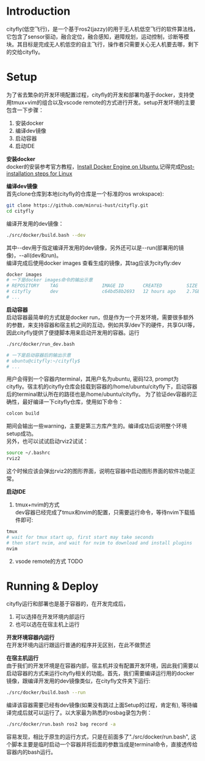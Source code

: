 # Introduction
cityfly(低空飞行)，是一个基于ros2(jazzy)的用于无人机低空飞行的软件算法栈，它包含了sensor驱动，融合定位，融合感知，避障规划，运动控制，诊断等模块。其目标是完成无人机低空的自主飞行，操作者只需要关心无人机要去哪，剩下的交给cityfly。

# Setup
为了省去繁杂的开发环境配置过程，cityfly的开发和部署均基于docker，支持使用tmux+vim的组合以及vscode remote的方式进行开发。setup开发环境的主要包含一下步骤：
1. 安装docker
2. 编译dev镜像
3. 启动容器
4. 启动IDE

**安装docker**  
docker的安装参考官方教程，[Install Docker Engine on Ubuntu](https://docs.docker.com/engine/install/ubuntu/),记得完成[Post-installation steps for Linux](https://docs.docker.com/engine/install/linux-postinstall/)

**编译dev镜像**  
首先clone仓库到本地(cityfly的仓库是一个标准的ros wrokspace):
```bash
git clone https://github.com/minrui-hust/cityfly.git
cd cityfly
```
编译开发用的dev镜像：
```bash
./src/docker/build.bash --dev
```
其中--dev用于指定编译开发用的dev镜像，另外还可以是--run(部署用的镜像)，--all(dev和run)。  
编译完成后使用docker images 查看生成的镜像，其tag应该为cityfly:dev
```bash
docker images
# 一下是docker images命令的输出示意
# REPOSITORY    TAG                IMAGE ID       CREATED         SIZE
# cityfly       dev                c64bd58b2693   12 hours ago    2.7GB
# ...
```

**启动容器**  
启动容器最简单的方式就是docker run，但是作为一个开发环境，需要很多额外的参数，来支持容器和宿主机之间的互动，例如共享/dev下的硬件，共享GUI等，因此cityfly提供了便捷脚本用来启动开发用的容器。运行
```bash
./src/docker/run_dev.bash

# 一下是启动容器后的输出示意
# ubuntu@cityfly:~/cityfly$
# ...
```
用户会得到一个容器内terminal，其用户名为ubuntu, 密码123, prompt为cityfly。宿主机的cityfly仓库会挂载到容器的/home/ubuntu/cityfly下，启动容器后的terminal默认所在的路径也是/home/ubuntu/cityfly。
为了验证dev容器的正确性，最好编译一下cityfly仓库，使用如下命令：
```bash
colcon build
```
期间会输出一些warning，主要是第三方库产生的。编译成功后说明整个环境setup成功。  
另外，也可以试试启动rviz2试试：
```bash
source ~/.bashrc
rviz2
```
这个时候应该会弹出rviz2的图形界面，说明在容器中启动图形界面的软件功能正常。

**启动IDE**    
1. tmux+nvim的方式  
dev容器已经完成了tmux和nvim的配置，只需要运行命令，等待nvim下载插件即可:
```bash
tmux
# wait for tmux start up, first start may take seconds
# then start nvim, and wait for nvim to download and install plugins
nvim
```
2. vsode remote的方式
TODO

# Running & Deploy
cityfly运行和部署也是基于容器的，在开发完成后，
1. 可以选择在开发环境内部运行
2. 也可以选在在宿主机上运行

**开发环境容器内运行**  
在开发环境内运行跟运行普通的程序并无区别，在此不做赘述

**在宿主机运行**  
由于我们的开发环境是在容器内部，宿主机并没有配置开发环境，因此我们需要以启动容器的方式来运行cityfly相关的功能。首先，我们需要编译运行用的docker镜像，跟编译开发用的dev镜像类似，在cityfly文件夹下运行:
```bash
./src/docker/build.bash --run
```
编译该容器需要已经有dev镜像(如果没有跳过上面Setup的过程，肯定有), 等待编译完成后就可以运行了。以大家最为熟悉的rosbag录包为例：
```bash
./src/docker/run.bash ros2 bag record -a
```
容易发现，相比于原生的运行方式，只是在前面多了"./src/docker/run.bash", 这个脚本主要是临时启动一个容器并将后面的参数当成是terminal命令，直接透传给容器内的bash运行。
